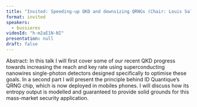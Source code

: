 ```yaml
---
title: "Invited: Speeding-up QKD and downsizing QRNGs (Chair: Louis Salvail)"
format: invited
speakers:
  - bussieres
videoId: "h-m2aE1N-NI"
presentation: null
draft: false
---
```

Abstract: In this talk I will first cover some of our recent QKD progress towards increasing the reach and key rate using superconducting nanowires single-photon detectors designed specifically to optimise these goals. In a second part I will present the principle behind ID Quantique’s QRNG chip, which is now deployed in mobiles phones. I will discuss how its entropy output is modelled and guaranteed to provide solid grounds for this mass-market security application.
